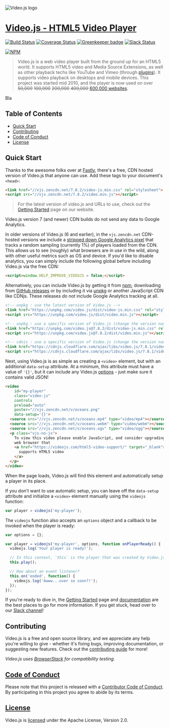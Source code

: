 ![Video.js logo][logo]

# [Video.js - HTML5 Video Player][vjs]

[![Build Status][travis-icon]][travis-link]
[![Coverage Status][coveralls-icon]][coveralls-link]
[![Greenkeeper badge](https://badges.greenkeeper.io/videojs/video.js.svg)](https://greenkeeper.io/)
[![Slack Status][slack-icon]][slack-link]

[![NPM][npm-icon]][npm-link]

> Video.js is a web video player built from the ground up for an HTML5 world. It supports HTML5 video and Media Source Extensions, as well as other playback techs like YouTube and Vimeo (through [plugins][plugins]). It supports video playback on desktops and mobile devices. This project was started mid 2010, and the player is now used on over ~~50,000~~ ~~100,000~~ ~~200,000~~ ~~400,000~~ [600,000 websites][builtwith].

Bla

## Table of Contents

* [Quick Start](#quick-start)
* [Contributing](#contributing)
* [Code of Conduct](#code-of-conduct)
* [License](#license)

## Quick Start

Thanks to the awesome folks over at [Fastly][fastly], there's a free, CDN hosted version of Video.js that anyone can use. Add these tags to your document's `<head>`:

```html
<link href="//vjs.zencdn.net/7.8.2/video-js.min.css" rel="stylesheet">
<script src="//vjs.zencdn.net/7.8.2/video.min.js"></script>
```

> For the latest version of video.js and URLs to use, check out the [Getting Started][getting-started] page on our website.

Video.js version 7 (and newer) CDN builds do not send any data to Google Analytics.

In older versions of Video.js (6 and earlier), in the `vjs.zencdn.net` CDN-hosted versions we include a [stripped down Google Analytics pixel](https://github.com/videojs/cdn/blob/master/src/analytics.js) that tracks a random sampling (currently 1%) of players loaded from the CDN. This allows us to see (roughly) what browsers are in use in the wild, along with other useful metrics such as OS and device. If you'd like to disable analytics, you can simply include the following global before including Video.js via the free CDN:

```html
<script>window.HELP_IMPROVE_VIDEOJS = false;</script>
```

Alternatively, you can include Video.js by getting it from [npm](https://videojs.com/getting-started/#install-via-npm), downloading from [GitHub releases](https://github.com/videojs/video.js/releases) or by including it via [unpkg](https://unpkg.com) or another JavaScript CDN like CDNjs. These releases _do not_ include Google Analytics tracking at all.

```html
<!-- unpkg : use the latest version of Video.js -->
<link href="https://unpkg.com/video.js/dist/video-js.min.css" rel="stylesheet">
<script src="https://unpkg.com/video.js/dist/video.min.js"></script>

<!-- unpkg : use a specific version of Video.js (change the version numbers as necessary) -->
<link href="https://unpkg.com/video.js@7.8.2/dist/video-js.min.css" rel="stylesheet">
<script src="https://unpkg.com/video.js@7.8.2/dist/video.min.js"></script>

<!-- cdnjs : use a specific version of Video.js (change the version numbers as necessary) -->
<link href="https://cdnjs.cloudflare.com/ajax/libs/video.js/7.8.1/video-js.min.css" rel="stylesheet">
<script src="https://cdnjs.cloudflare.com/ajax/libs/video.js/7.8.1/video.min.js"></script>
```

Next, using Video.js is as simple as creating a `<video>` element, but with an additional `data-setup` attribute. At a minimum, this attribute must have a value of `'{}'`, but it can include any Video.js [options][options] - just make sure it contains valid JSON!

```html
<video
    id="my-player"
    class="video-js"
    controls
    preload="auto"
    poster="//vjs.zencdn.net/v/oceans.png"
    data-setup='{}'>
  <source src="//vjs.zencdn.net/v/oceans.mp4" type="video/mp4"></source>
  <source src="//vjs.zencdn.net/v/oceans.webm" type="video/webm"></source>
  <source src="//vjs.zencdn.net/v/oceans.ogv" type="video/ogg"></source>
  <p class="vjs-no-js">
    To view this video please enable JavaScript, and consider upgrading to a
    web browser that
    <a href="https://videojs.com/html5-video-support/" target="_blank">
      supports HTML5 video
    </a>
  </p>
</video>
```

When the page loads, Video.js will find this element and automatically setup a player in its place.

If you don't want to use automatic setup, you can leave off the `data-setup` attribute and initialize a `<video>` element manually using the `videojs` function:

```js
var player = videojs('my-player');
```

The `videojs` function also accepts an `options` object and a callback to be invoked
 when the player is ready:

```js
var options = {};

var player = videojs('my-player', options, function onPlayerReady() {
  videojs.log('Your player is ready!');

  // In this context, `this` is the player that was created by Video.js.
  this.play();

  // How about an event listener?
  this.on('ended', function() {
    videojs.log('Awww...over so soon?!');
  });
});
```

If you're ready to dive in, the [Getting Started][getting-started] page and [documentation][docs] are the best places to go for more information. If you get stuck, head over to our [Slack channel][slack-link]!

## Contributing

Video.js is a free and open source library, and we appreciate any help you're willing to give - whether it's fixing bugs, improving documentation, or suggesting new features. Check out the [contributing guide][contributing] for more!

_Video.js uses [BrowserStack][browserstack] for compatibility testing._

## [Code of Conduct][coc]

Please note that this project is released with a [Contributor Code of Conduct][coc]. By participating in this project you agree to abide by its terms.

## [License][license]

Video.js is [licensed][license] under the Apache License, Version 2.0.

[browserstack]: https://browserstack.com

[builtwith]: https://trends.builtwith.com/media/VideoJS

[contributing]: CONTRIBUTING.md

[coveralls-icon]: https://coveralls.io/repos/github/videojs/video.js/badge.svg?branch=master

[coveralls-link]: https://coveralls.io/github/videojs/video.js?branch=master

[docs]: https://docs.videojs.com

[fastly]: https://www.fastly.com/

[getting-started]: https://videojs.com/getting-started/

[license]: LICENSE

[logo]: https://videojs.com/logo-white.png

[npm-icon]: https://nodei.co/npm/video.js.png?downloads=true&downloadRank=true

[npm-link]: https://nodei.co/npm/video.js/

[options]: docs/guides/options.md

[plugins]: https://videojs.com/plugins/

[slack-icon]: http://slack.videojs.com/badge.svg

[slack-link]: http://slack.videojs.com

[travis-icon]: https://travis-ci.org/videojs/video.js.svg?branch=main

[travis-link]: https://travis-ci.org/videojs/video.js

[vjs]: https://videojs.com

[coc]: CODE_OF_CONDUCT.md

